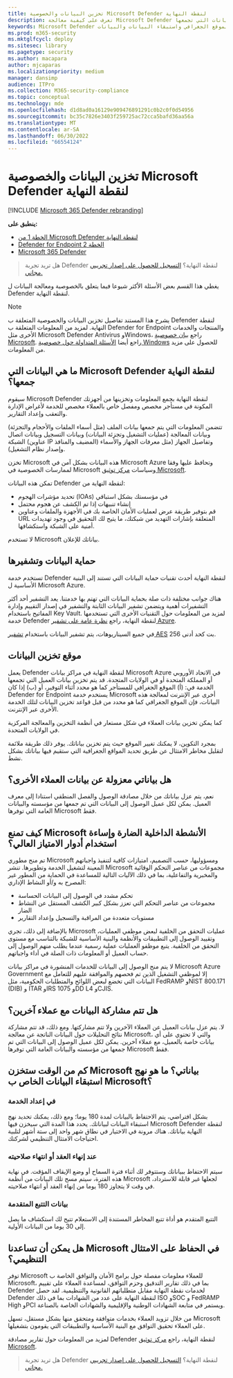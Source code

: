 ```yaml
---
title: تخزين البيانات والخصوصية Microsoft Defender لنقطة النهاية
description: تعرف على كيفية معالجة Microsoft Defender لنقطة النهاية للخصوصية والبيانات التي تجمعها.
keywords: Microsoft Defender لنقطة النهاية وتخزين البيانات والخصوصية والتخزين والخصوصية والترخيص وتحديد الموقع الجغرافي واستبقاء البيانات والبيانات
ms.prod: m365-security
ms.mktglfcycl: deploy
ms.sitesec: library
ms.pagetype: security
ms.author: macapara
author: mjcaparas
ms.localizationpriority: medium
manager: dansimp
audience: ITPro
ms.collection: M365-security-compliance
ms.topic: conceptual
ms.technology: mde
ms.openlocfilehash: d1d8ad0a16129e909476891291c0b2c0f0d54956
ms.sourcegitcommit: bc35c7826e3403f259725ac72cca5bafd36aa56a
ms.translationtype: MT
ms.contentlocale: ar-SA
ms.lasthandoff: 06/30/2022
ms.locfileid: "66554124"
---
```

# <a name="microsoft-defender-for-endpoint-data-storage-and-privacy"></a>تخزين البيانات والخصوصية Microsoft Defender لنقطة النهاية

[!INCLUDE [Microsoft 365 Defender rebranding](../../includes/microsoft-defender.md)]

**ينطبق على:**
- [الخطة 1 من Microsoft Defender لنقطة النهاية](https://go.microsoft.com/fwlink/p/?linkid=2154037)
- [Defender for Endpoint الخطة 2](https://go.microsoft.com/fwlink/p/?linkid=2154037)
- [Microsoft 365 Defender](https://go.microsoft.com/fwlink/?linkid=2118804)

> هل تريد تجربة Defender لنقطة النهاية؟ [التسجيل للحصول على إصدار تجريبي مجاني.](https://signup.microsoft.com/create-account/signup?products=7f379fee-c4f9-4278-b0a1-e4c8c2fcdf7e&ru=https://aka.ms/MDEp2OpenTrial?ocid=docs-wdatp-assignaccess-abovefoldlink)

يغطي هذا القسم بعض الأسئلة الأكثر شيوعا فيما يتعلق بالخصوصية ومعالجة البيانات ل Defender لنقطة النهاية.

> [!NOTE]
> يشرح هذا المستند تفاصيل تخزين البيانات والخصوصية المتعلقة ب Defender لنقطة النهاية. لمزيد من المعلومات المتعلقة ب Defender for Endpoint والمنتجات والخدمات الأخرى مثل Microsoft Defender Antivirus وWindows، راجع [بيان خصوصية Microsoft](https://go.microsoft.com/fwlink/?linkid=827576). راجع أيضا [الأسئلة المتداولة حول خصوصية Windows](https://go.microsoft.com/fwlink/?linkid=827577) للحصول على مزيد من المعلومات.

## <a name="what-data-does-microsoft-defender-for-endpoint-collect"></a>ما هي البيانات التي Microsoft Defender لنقطة النهاية جمعها؟

سيقوم Microsoft Defender لنقطة النهاية بجمع المعلومات وتخزينها من أجهزتك المكونة في مستأجر مخصص ومفصل خاص بالعملاء مخصص للخدمة لأغراض الإدارة والتعقب وإعداد التقارير.

تتضمن المعلومات التي يتم جمعها بيانات الملف (مثل أسماء الملفات والأحجام والتجزئة) وبيانات المعالجة (عمليات التشغيل وتجزئة البيانات) وبيانات التسجيل وبيانات اتصال الشبكة (عناوين IP المضيف والمنافذ) وتفاصيل الجهاز (مثل معرفات الجهاز والأسماء وإصدار نظام التشغيل).

تخزن Microsoft هذه البيانات بشكل آمن في Microsoft Azure وتحافظ عليها وفقا لممارسات الخصوصية في Microsoft وسياسات [مركز توثيق Microsoft](https://go.microsoft.com/fwlink/?linkid=827578).

تمكن هذه البيانات Defender لنقطة النهاية من:

- تحديد مؤشرات الهجوم (IOAs) في مؤسستك بشكل استباقي
- إنشاء تنبيهات إذا تم الكشف عن هجوم محتمل
- قم بتوفير طريقة عرض لعمليات الأمان الخاصة بك في الأجهزة والملفات وعناوين URL المتعلقة بإشارات التهديد من شبكتك، ما يتيح لك التحقيق في وجود تهديدات أمنية على الشبكة واستكشافها.

لا تستخدم Microsoft بياناتك للإعلان.

## <a name="data-protection-and-encryption"></a>حماية البيانات وتشفيرها

تستخدم خدمة Defender لنقطة النهاية أحدث تقنيات حماية البيانات التي تستند إلى البنية الأساسية ل Microsoft Azure.

هناك جوانب مختلفة ذات صلة بحماية البيانات التي تهتم بها خدمتنا. يعد التشفير أحد أكثر التشفيرات أهمية ويتضمن تشفير البيانات الثابتة والتشفير في إصدار التقييم وإدارة المفاتيح باستخدام Key Vault. لمزيد من المعلومات حول التقنيات الأخرى التي تستخدمها خدمة Defender لنقطة النهاية، راجع [نظرة عامة على تشفير Azure](/azure/security/security-azure-encryption-overview).

في جميع السيناريوهات، يتم تشفير البيانات باستخدام [تشفير AES](https://en.wikipedia.org/wiki/Advanced_Encryption_Standard) 256 بت كحد أدنى.

## <a name="data-storage-location"></a>موقع تخزين البيانات

يعمل Defender لنقطة النهاية في مراكز بيانات Microsoft Azure في الاتحاد الأوروبي أو المملكة المتحدة أو في الولايات المتحدة. قد يتم تخزين بيانات العميل التي تجمعها الخدمة في: (أ) الموقع الجغرافي للمستأجر كما هو محدد أثناء التوفير، أو (ب) إذا كان Defender for Endpoint يستخدم خدمة Microsoft أخرى عبر الإنترنت لمعالجة هذه البيانات، فإن الموقع الجغرافي كما هو محدد من قبل قواعد تخزين البيانات لتلك الخدمة الأخرى عبر الإنترنت.

كما يمكن تخزين بيانات العملاء في شكل مستعار في أنظمة التخزين والمعالجة المركزية في الولايات المتحدة.

بمجرد التكوين، لا يمكنك تغيير الموقع حيث يتم تخزين بياناتك. يوفر ذلك طريقة ملائمة لتقليل مخاطر الامتثال عن طريق تحديد المواقع الجغرافية التي ستقيم فيها بياناتك بشكل نشط.

## <a name="is-my-data-isolated-from-other-customer-data"></a>هل بياناتي معزولة عن بيانات العملاء الأخرى؟

نعم، يتم عزل بياناتك من خلال مصادقة الوصول والفصل المنطقي استنادا إلى معرف العميل. يمكن لكل عميل الوصول إلى البيانات التي تم جمعها من مؤسسته والبيانات العامة التي توفرها Microsoft فقط.

## <a name="how-does-microsoft-prevent-malicious-insider-activities-and-abuse-of-high-privilege-roles"></a>كيف تمنع Microsoft الأنشطة الداخلية الضارة وإساءة استخدام أدوار الامتياز العالي؟

تم منح مطوري Microsoft ومسؤوليها، حسب التصميم، امتيازات كافية لتنفيذ واجباتهم المعينة لتشغيل الخدمة وتطويرها. تنشر Microsoft مجموعات من عناصر التحكم الوقائية والمخبرية والتفاعلية، بما في ذلك الآليات التالية للمساعدة في الحماية من المطور غير المصرح به و/أو النشاط الإداري:

- تحكم مشدد في الوصول إلى البيانات الحساسة
- مجموعات من عناصر التحكم التي تعزز بشكل كبير الكشف المستقل عن النشاط الضار
- مستويات متعددة من المراقبة والتسجيل وإعداد التقارير

بالإضافة إلى ذلك، تجري Microsoft عمليات التحقق من الخلفية لبعض موظفي العمليات، وتقييد الوصول إلى التطبيقات والأنظمة والبنية الأساسية للشبكة بالتناسب مع مستوى التحقق من الخلفية. يتبع موظفو العمليات عملية رسمية عندما يطلب منهم الوصول إلى حساب العميل أو المعلومات ذات الصلة في أداء واجباتهم.

لا يتم منح الوصول إلى البيانات للخدمات المنشورة في مراكز بيانات Microsoft Azure Government إلا لموظفي التشغيل الذين تم فحصهم والموافقة عليهم للتعامل مع البيانات التي تخضع لبعض اللوائح والمتطلبات الحكومية، مثل FedRAMP وNIST 800.171 (DIB) و ITAR وIRS 1075 وDD L4 وCJIS.

## <a name="is-data-shared-with-other-customers"></a>هل تتم مشاركة البيانات مع عملاء آخرين؟

لا. يتم عزل بيانات العميل عن العملاء الآخرين ولا تتم مشاركتها. ومع ذلك، قد تتم مشاركة نتائج التحليلات حول البيانات الناتجة عن معالجة Microsoft، والتي لا تحتوي على أي بيانات خاصة بالعميل، مع عملاء آخرين. يمكن لكل عميل الوصول إلى البيانات التي تم جمعها من مؤسسته والبيانات العامة التي توفرها Microsoft فقط.

## <a name="how-long-will-microsoft-store-my-data-what-is-microsofts-data-retention-policy"></a>كم من الوقت ستخزن Microsoft بياناتي؟ ما هو نهج استبقاء البيانات الخاص ب Microsoft؟

### <a name="at-service-onboarding"></a>في إعداد الخدمة

بشكل افتراضي، يتم الاحتفاظ بالبيانات لمدة 180 يوما؛ ومع ذلك، يمكنك تحديد نهج استبقاء البيانات لبياناتك. يحدد هذا المدة التي سيخزن فيها Microsoft Defender لنقطة النهاية بياناتك. هناك مرونة في الاختيار في نطاق شهر واحد إلى ستة أشهر لتلبية احتياجات الامتثال التنظيمي لشركتك.

### <a name="at-contract-termination-or-expiration"></a>عند إنهاء العقد أو انتهاء صلاحيته

سيتم الاحتفاظ ببياناتك وستتوفر لك أثناء فترة السماح أو وضع الإيقاف المؤقت. في نهاية هذه الفترة، سيتم مسح تلك البيانات من أنظمة Microsoft لجعلها غير قابلة للاسترداد، في وقت لا يتجاوز 180 يوما من إنهاء العقد أو انتهاء صلاحيته.

### <a name="advanced-hunting-data"></a>بيانات التتبع المتقدمة

التتبع المتقدم هو أداة تتبع المخاطر المستندة إلى الاستعلام تتيح لك استكشاف ما يصل إلى 30 يوما من البيانات الأولية.

## <a name="can-microsoft-help-us-maintain-regulatory-compliance"></a>هل يمكن أن تساعدنا Microsoft في الحفاظ على الامتثال التنظيمي؟

توفر Microsoft للعملاء معلومات مفصلة حول برامج الأمان والتوافق الخاصة ب Microsoft، بما في ذلك تقارير التدقيق وحزم التوافق، لمساعدة العملاء على تقييم Defender لخدمات نقطة النهاية مقابل متطلباتهم القانونية والتنظيمية. لقد حصل Defender لنقطة النهاية على عدد من الشهادات بما في ذلك ISO وSOC و FedRAMP High وPCI ويستمر في متابعة الشهادات الوطنية والإقليمية والشهادات الخاصة بالصناعة.

من خلال تزويد العملاء بخدمات متوافقة ومتحقق منها بشكل مستقل، تسهل Microsoft على العملاء تحقيق التوافق مع البنية الأساسية والتطبيقات التي يقومون بتشغيلها.

لمزيد من المعلومات حول تقارير مصادقة Defender لنقطة النهاية، راجع [مركز توثيق Microsoft](https://servicetrust.microsoft.com/). 

> هل تريد تجربة Defender لنقطة النهاية؟ [التسجيل للحصول على إصدار تجريبي مجاني.](https://signup.microsoft.com/create-account/signup?products=7f379fee-c4f9-4278-b0a1-e4c8c2fcdf7e&ru=https://aka.ms/MDEp2OpenTrial?ocid=docs-wdatp-datastorage-belowfoldlink)
